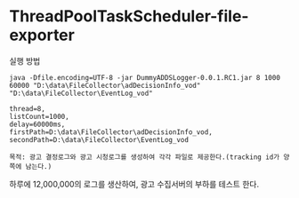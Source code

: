 # ThreadPoolTaskScheduler-file-exporter
실행 방법
```
java -Dfile.encoding=UTF-8 -jar DummyADDSLogger-0.0.1.RC1.jar 8 1000 60000 "D:\data\FileCollector\adDecisionInfo_vod" "D:\data\FileCollector\EventLog_vod"

thread=8,
listCount=1000,
delay=60000ms,
firstPath=D:\data\FileCollector\adDecisionInfo_vod,
secondPath=D:\data\FileCollector\EventLog_vod

목적: 광고 결정로그와 광고 시청로그를 생성하여 각각 파일로 제공한다.(tracking id가 양쪽에 남는다.)
```
하루에 12,000,000의 로그를 생산하여, 광고 수집서버의 부하를 테스트 한다.
